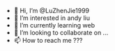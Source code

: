 - 👋 Hi, I’m @LuZhenJie1999
- 👀 I’m interested in andy liu
- 🌱 I’m currently learning web
- 💞️ I’m looking to collaborate on ...
- 📫 How to reach me ??? 

<!---
LuZhenJie1999/LuZhenJie1999 is a ✨ special ✨ repository because its `README.md` (this file) appears on your GitHub profile.
You can click the Preview link to take a look at your changes.
--->
